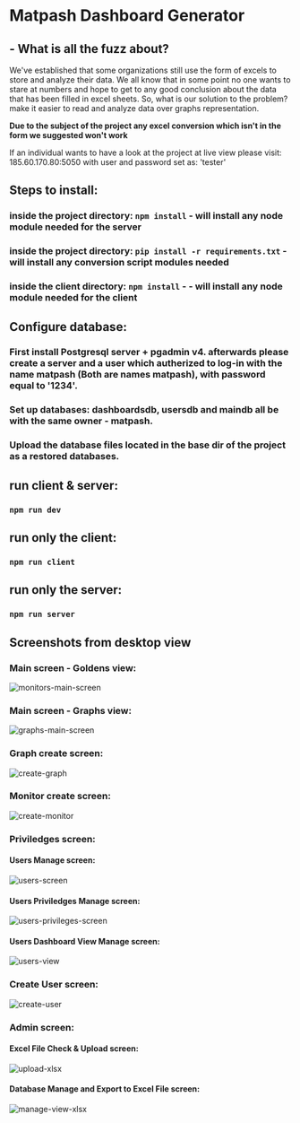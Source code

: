 # Matpash Dashboard Generator

## - What is all the fuzz about?
We've established that some organizations still use the form of excels to store and analyze their data. We all know that in some point no one wants to stare at numbers and hope to get to any good conclusion about the data that has been filled in excel sheets.
So, what is our solution to the problem? make it easier to read and analyze data over graphs representation.

**Due to the subject of the project any excel conversion which isn't in the form we suggested won't work**


If an individual wants to have a look at the project at live view please visit: 185.60.170.80:5050 with user and password set as: 'tester'

## Steps to install:
### inside the project directory: `npm install` - will install any node module needed for the server
### inside the project directory: `pip install -r requirements.txt` - will install any conversion script modules needed
### inside the client directory: `npm install` - - will install any node module needed for the client

## Configure database:
### First install Postgresql server + pgadmin v4. afterwards please create a server and a user which autherized to log-in with the name matpash (Both are names matpash), with password equal to '1234'.
### Set up databases: dashboardsdb, usersdb and maindb all be with the same owner - matpash.
### Upload the database files located in the base dir of the project as a restored databases.

## run client & server:
### `npm run dev`

## run only the client:
### `npm run client`

## run only the server:
### `npm run server`


## Screenshots from desktop view
### Main screen - Goldens view:
![monitors-main-screen](https://user-images.githubusercontent.com/36458741/110242864-9945ab80-7f60-11eb-9103-7e1c286ae854.png)

### Main screen - Graphs view:
![graphs-main-screen](https://user-images.githubusercontent.com/36458741/110242824-6a2f3a00-7f60-11eb-9069-0f4a81272e96.png)

### Graph create screen:
![create-graph](https://user-images.githubusercontent.com/36458741/110242872-a82c5e00-7f60-11eb-8420-2660543a34f2.png)

### Monitor create screen:
![create-monitor](https://user-images.githubusercontent.com/36458741/110242873-a95d8b00-7f60-11eb-907f-094d88ca0caa.png)

### Priviledges screen:
#### Users Manage screen:
![users-screen](https://user-images.githubusercontent.com/36458741/110242890-b8dcd400-7f60-11eb-86e3-e2944474390d.png)

#### Users Priviledges Manage screen:
![users-privileges-screen](https://user-images.githubusercontent.com/36458741/110242909-c6925980-7f60-11eb-906a-713ee70f644d.png)

#### Users Dashboard View Manage screen:
![users-view](https://user-images.githubusercontent.com/36458741/110242915-d3af4880-7f60-11eb-87d3-ae614692c759.png)

### Create User screen:
![create-user](https://user-images.githubusercontent.com/36458741/110242929-dca01a00-7f60-11eb-9bab-1cfedf17afa0.png)

### Admin screen:
#### Excel File Check & Upload screen:
![upload-xlsx](https://user-images.githubusercontent.com/36458741/110242936-e7f34580-7f60-11eb-9896-1dfc96fd5d97.png)

#### Database Manage and Export to Excel File screen:
![manage-view-xlsx](https://user-images.githubusercontent.com/36458741/110242941-ee81bd00-7f60-11eb-810c-4d417af26370.png)
